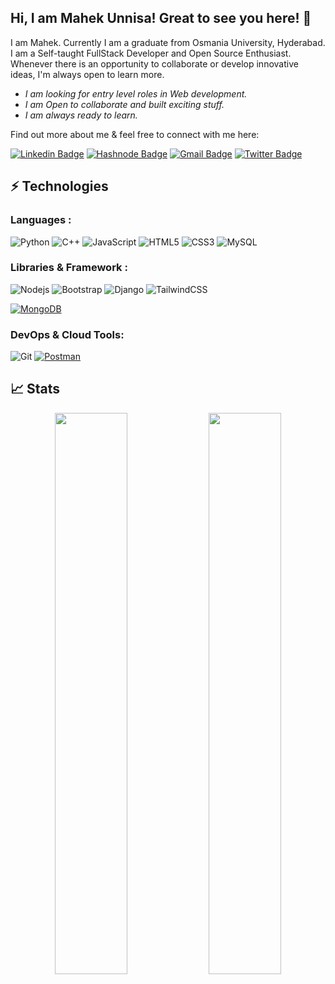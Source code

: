 ## Hi, I am Mahek Unnisa! Great to see you here! 👋

I am Mahek. Currently I am a graduate from Osmania University, Hyderabad. 
I am a Self-taught FullStack Developer and Open Source Enthusiast. Whenever there is an opportunity to collaborate or develop innovative ideas, I'm always open to learn more. 

* _I am looking for entry level roles in Web development._
* _I am Open to collaborate and built exciting stuff._
* _I am always ready to learn._

Find out more about me & feel free to connect with me here:

[![Linkedin Badge](https://img.shields.io/badge/-mahekunnisa-blue?style=flat-square&logo=Linkedin&logoColor=white&link=https://www.linkedin.com/in/mahekunnisa/)](https://www.linkedin.com/in/mahekunnisa/)
[![Hashnode Badge](https://img.shields.io/badge/-@mahekunnisa-03a57a?style=flat-square&labelColor=000000&logo=Hashnode&link=https://mahekunnisa.hashnode.dev/)](https://mahekunnisa.hashnode.dev/)
[![Gmail Badge](https://img.shields.io/badge/-mahekunnisa011@gmail.com-c14438?style=flat-square&logo=Gmail&logoColor=white&link=mailto:mahekunnisa011@gmail.com)](mailto:mahekunnisa011@gmail.com)
[![Twitter Badge](https://img.shields.io/badge/-@themahekunnisa-blue?style=flat-square&logo=Twitter&logoColor=white&link=https://twitter.com/themahekunnisa.com)](https://twitter.com/themahekunnisa)

## ⚡ Technologies

### Languages :

![Python](https://img.shields.io/badge/-Python-black?style=flat-square&logo=Python)
![C++](https://img.shields.io/badge/-C++-00599C?style=flat-square&logo=c)
![JavaScript](https://img.shields.io/badge/-JavaScript-black?style=flat-square&logo=javascript)
![HTML5](https://img.shields.io/badge/-HTML5-E34F26?style=flat-square&logo=html5&logoColor=white)
![CSS3](https://img.shields.io/badge/-CSS3-1572B6?style=flat-square&logo=css3)
![MySQL](https://img.shields.io/badge/-MySQL-black?style=flat-square&logo=mysql)

### Libraries & Framework :

![Nodejs](https://img.shields.io/badge/-Nodejs-black?style=flat-square&logo=Node.js)
![Bootstrap](https://img.shields.io/badge/-Bootstrap-563D7C?style=flat-square&logo=bootstrap)
![Django](https://img.shields.io/badge/-Django-green?style=flat-square&logo=Django)
![TailwindCSS](https://img.shields.io/badge/-TailwindCSS-blue?style=flat-square&logo=TailwindCSS)

<a href="#"><img alt="MongoDB" src ="https://img.shields.io/badge/MongoDB-%234ea94b.svg?logo=mongodb&logoColor=white"></a>

### DevOps & Cloud Tools:

![Git](https://img.shields.io/badge/-Git-black?style=flat-square&logo=git)
<a href="#"><img alt="Postman" src="https://img.shields.io/badge/Postman-FF6C37?logo=postman&logoColor=white"></a>

## 📈 Stats

<p align="center">
	
  <img width="48%" src="https://github-readme-stats.vercel.app/api?username=mahekunnisa&show_icons=true&theme=tokyonight" />
  <img width="48%" src="https://github-readme-streak-stats.herokuapp.com/?user=mahekunnisa&theme=tokyonight" />
</p>
